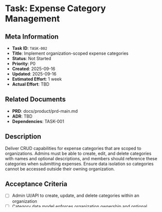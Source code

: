 # Task: Expense Category Management

## Meta Information

- **Task ID**: `TASK-002`
- **Title**: Implement organization-scoped expense categories
- **Status**: Not Started
- **Priority**: P0
- **Created**: 2025-09-16
- **Updated**: 2025-09-16
- **Estimated Effort**: 1 week
- **Actual Effort**: TBD

## Related Documents

- **PRD**: docs/product/prd-main.md
- **ADR**: TBD
- **Dependencies**: TASK-001

## Description

Deliver CRUD capabilities for expense categories that are scoped to organizations. Admins must be able to create, edit, and delete categories with names and optional descriptions, and members should reference these categories when submitting expenses. Ensure data isolation so categories cannot be accessed outside their owning organization.

## Acceptance Criteria

- [ ] Admin UI/API to create, update, and delete categories within an organization
- [ ] Category data model enforces organization ownership and optional description
- [ ] Category listing filtered by current organization context
- [ ] Validation prevents duplicate category names per organization
- [ ] Automated tests cover category CRUD and authorization paths

## TODOs

- [ ] Extend Prisma schema with category model and organization foreign key
- [ ] Build tRPC procedures for category CRUD with role checks
- [ ] Create basic UI components/forms for category management
- [ ] Add validation to prevent duplicates and handle optional description
- [ ] Write unit/integration tests covering success and failure cases
- [ ] Update documentation to explain category usage in expenses

## Progress Updates

### 2025-09-16 - Team
**Status**: Not Started
**Progress**: Task defined and awaiting kickoff
**Blockers**: Depends on completion of organization onboarding flows
**Next Steps**: Design schema and APIs once TASK-001 is underway

## Completion Checklist

- [ ] All acceptance criteria met
- [ ] Code follows project standards
- [ ] Tests written and passing
- [ ] Documentation updated (if needed)
- [ ] Code review completed

## Notes

Coordinate form patterns with broader design system to maintain consistency across admin tooling.

---

**Template Version**: 1.0
**Last Updated**: 2025-09-16
